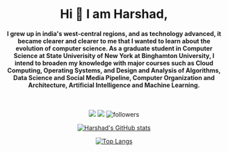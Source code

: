 <h1 align="center">Hi 👋 I am Harshad,</h1>

<h4 align="center">I grew up in india's west-central regions, and as technology advanced, it became clearer and clearer to me that I wanted to learn about the evolution of computer science. As a graduate student in Computer Science at State Univerisity of New York at Binghamton University, I intend to broaden my knowledge with major courses such as Cloud Computing, Operating Systems, and Design and Analysis of Algorithms, Data Science and Social Media Pipeline, Computer Organization and Architecture, Artificial Intelligence and Machine Learning.</h4>
<br/>


<div align="center">

[<img src="https://img.shields.io/badge/linkedin-%230077B5.svg?&style=for-the-badge&logo=linkedin&logoColor=white">](https://www.linkedin.com/in/harshadbhandwaldar)
[<img src="https://img.shields.io/badge/connect-%2300843e.svg?&style=for-the-badge&logo=symfony&logoColor=white">](https://hb0313.github.io/home/)
<img alt="followers" src="https://img.shields.io/github/followers/hb0313?color=236ad3&labelColor=1155ba&style=for-the-badge&logo=github&label=Follow"/>


[![Harshad's GitHub stats](https://github-readme-stats.vercel.app/api?username=hb0313&show_icons=true&theme=dark)](https://github.com/anuraghazra/github-readme-stats) 

[![Top Langs](https://github-readme-stats.vercel.app/api/top-langs/?username=hb0313&langs_count=9)](https://github.com/anuraghazra/github-readme-stats)
  
<!-- [![Harshad's wakatime stats](https://github-readme-stats.vercel.app/api/wakatime?username=hb0313)](https://github.com/anuraghazra/github-readme-stats) -->
  
</div>

